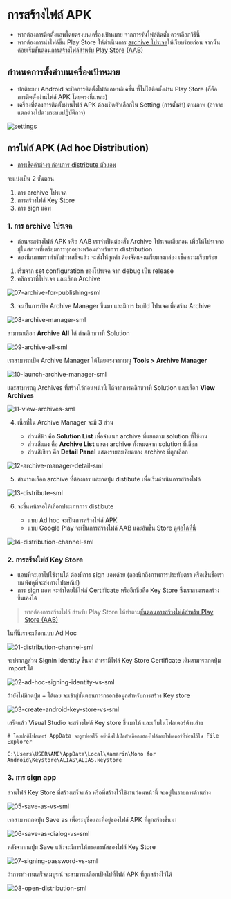 

# การสร้างไฟล์ APK 

- หากต้องการติดตั้งแอพโดยตรงบนเครื่องเป้าหมาย จากการรันไฟล์ติดตั้ง ควรเลือกวิธีนี้ 
- หากต้องการนำไฟล์ขึ้น Play Store ให้ดำเนินการ [archive โปรเจค](#1-การ-archive-โปรเจค)ให้เรียบร้อยก่อน จากนั้นค่อยเริ่ม[ขั้นตอนการสร้างไฟล์สำหรับ Play Store (AAB)](build-aab.md)

## กำหนดการตั้งค่าบนเครื่องเป้าหมาย

- ปกติระบบ Android จะปิดการติดตั้งไฟล์แอพพลิเคชั่น ที่ไม่ได้ติดตั้งผ่าน Play Store (ก็คือการติดตั้งผ่านไฟล์ APK โดยตรงนี่แหละ)
- เครื่องที่ต้องการติดตั้งผ่านไฟล์ APK ต้องเปิดตัวเลือกใน Setting (การตั้งค่า) ตามภาพ (อาจจะแตกต่างไปตามระบบปฏิบัติการ)

![settings](https://user-images.githubusercontent.com/85179/114735886-cf502980-9d6f-11eb-9b6d-5b4cf7cd9e5b.png)

## การไฟล์ APK (Ad hoc Distribution)

- [การเช็คค่าต่างๆ ก่อนการ distribute ตัวแอพ](before-build.md)

จะแบ่งเป็น 2 ขั้นตอน

1. การ archive โปรเจค
2. การสร้างไฟล์ Key Store
3. การ sign แอพ

### 1. การ archive โปรเจค

- ก่อนจะสร้างไฟล์ APK หรือ AAB เราจำเป็นต้องสั่ง Archive โปรเจคเสียก่อน เพื่อให้โปรเจคอยู่ในสภาพที่เตรียมการทุกอย่างพร้อมสำหรับการ distribution
- ลองนึกภาพเราทำกับข้าวเสร็จแล้ว จะส่งให้ลูกค้า ต้องจัดแจงเตรียมลงกล่อง เช็คความเรียบร้อย 

1. เริ่มจาก set configuration ของโปรเจค จาก debug เป็น release 
2. คลิกขวาที่โปรเจค และเลือก Archive 

![07-archive-for-publishing-sml](https://user-images.githubusercontent.com/85179/114748596-47bce780-9d7c-11eb-8436-a37b80af8bb6.png)

3. จะเป็นการเปิด Archive Manager ขึ้นมา และมีการ build โปรเจคเพื่อสร้าง Archive

![08-archive-manager-sml](https://user-images.githubusercontent.com/85179/114748611-4986ab00-9d7c-11eb-8825-010f7ff93a53.png)

สามารถเลือก **Archive All** ได้ ถ้าคลิกขวาที่ Solution

![09-archive-all-sml](https://user-images.githubusercontent.com/85179/114748626-4d1a3200-9d7c-11eb-96df-49e26fb971e1.png)

เราสามารถเปิด Archive Manager ได้โดยตรงจากเมนู **Tools > Archive Manager**

![10-launch-archive-manager-sml](https://user-images.githubusercontent.com/85179/114748646-50adb900-9d7c-11eb-8ee2-8f61c0d934de.png)

และสามารถดู Archives ที่สร้างไว้ก่อนหน้านี้ ได้จากการคลิกขวาที่ Solution และเลือก **View Archives**

![11-view-archives-sml](https://user-images.githubusercontent.com/85179/114748665-560b0380-9d7c-11eb-8f02-ffc3e9d76d94.png)

4. เนื้อที่ใน Archive Manager จะมี 3 ส่วน

   - ส่วนสีฟ้า คือ **Solution List** เพื่อจำแนก archive ที่แยกตาม solution ที่ใช้งาน
   - ส่วนสีแดง คือ **Archive List** แสดง archive ทั้งหมดจาก solution ที่เลือก
   - ส่วนสีเขียว คือ **Detail Panel** แสดงรายละเอียดของ archive ที่ถูกเลือก

![12-archive-manager-detail-sml](https://user-images.githubusercontent.com/85179/114748703-5e633e80-9d7c-11eb-8def-6ba06637ebb5.png)

5. สามารถเลือก archive ที่ต้องการ และกดปุ่ม distibute เพื่อเริ่มดำเนินการสร้างไฟล์

![13-distribute-sml](https://user-images.githubusercontent.com/85179/114748749-69b66a00-9d7c-11eb-8aaa-7f2966aa43da.png)

6. จะขึ้นหน้าจอให้เลือกประเภทการ distibute 

   - แบบ Ad hoc จะเป็นการสร้างไฟล์ APK
   - แบบ Google Play จะเป็นการสร้างไฟล์ AAB และอัพขึ้น Store [ดูต่อได้ที่นี่](build-aab.md)

![14-distribution-channel-sml](https://user-images.githubusercontent.com/85179/114748763-6c18c400-9d7c-11eb-8e5b-7da4fd4d93a6.png)

### 2. การสร้างไฟล์ Key Store

- แอพที่จะเอาไปใช้งานได้ ต้องมีการ sign แอพด้วย (ลองนึกถึงภาพการประทับตรา หรือเซ็นชื่อเราบนพัศดุที่จะส่งทางไปรษณีย์) 
- การ sign แอพ จะทำโดยใช้ไฟล์ Certificate หรืออีกชื่อคือ Key Store ซึ่งเราสามารถสร้างขึ้นเองได้

> หากต้องการสร้างไฟล์ สำหรับ Play Store ให้ทำตาม[ขั้นตอนการสร้างไฟล์สำหรับ Play Store (AAB)](build-aab.md)

ในที่นี้เราจะเลือกแบบ Ad Hoc

![01-distribution-channel-sml](https://user-images.githubusercontent.com/85179/114748919-94a0be00-9d7c-11eb-9880-7ae702270680.png)

จะปรากฎส่วน Signin Identity ขึ้นมา ถ้าเรามีไฟล์ Key Store Certificate เดิมสามารถกดปุ่ม import ได้ 

![02-ad-hoc-signing-identity-vs-sml](https://user-images.githubusercontent.com/85179/114748939-99657200-9d7c-11eb-966d-b19de6aa1ade.png)

ถ้ายังไม่มีกดปุ่ม + ได้เลย จะเข้าสู่ขั้นตอนการกรอกข้อมูลสำหรับการสร้าง Key store

![03-create-android-key-store-vs-sml](https://user-images.githubusercontent.com/85179/114748944-9c606280-9d7c-11eb-91bb-abc771f44be1.png)


เสร็จแล้ว Visual Studio จะสร้างไฟล์ Key store ขึ้นมาให้ และเก็บในโฟลเดอร์ด้านล่าง

```
# โดยปกติโฟลเดอร์ AppData จะถูกซ่อนไว้ อย่าลืมไปเปิดตัวเลือกแสดงไฟล์และโฟลเดอร์ที่ซ่อนไว้ใน File Explorer

C:\Users\USERNAME\AppData\Local\Xamarin\Mono for Android\Keystore\ALIAS\ALIAS.keystore
```

### 3. การ sign app

ส่วนไฟล์ Key Store ที่สร้างเสร็จแล้ว หรือที่สร้างไว้ใช้งานก่อนหน้านี้ จะอยู่ในรายการด้านล่าง

![05-save-as-vs-sml](https://user-images.githubusercontent.com/85179/114748962-a1251680-9d7c-11eb-9ca4-5cb9ed71ff15.png)


เราสามารถกดปุ่ม Save as เพื่อระบุชื่อและที่อยู่ของไฟล์ APK ที่ถูกสร้างขึ้นมา

![06-save-as-dialog-vs-sml](https://user-images.githubusercontent.com/85179/114748976-a5e9ca80-9d7c-11eb-931c-737e656f553b.png)

หลังจากกดปุ่ม Save แล้วจะมีการให้กรอกรหัสของไฟล์ Key Store

![07-signing-password-vs-sml](https://user-images.githubusercontent.com/85179/114748998-ab471500-9d7c-11eb-8655-19b0eaf76867.png)

ถ้าการทำงานเสร็จสมบูรณ์ จะสามารถเลือกเปิดไปที่ไฟล์ APK ที่ถูกสร้างไว้ได้

![08-open-distribution-sml](https://user-images.githubusercontent.com/85179/114749083-c0bc3f00-9d7c-11eb-962c-8fb07cf540e6.png)

